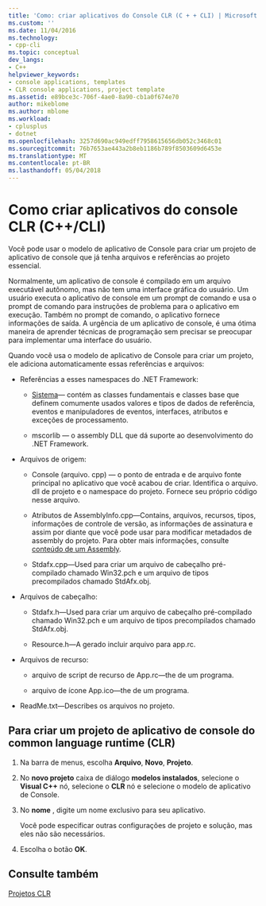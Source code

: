 ```yaml
---
title: 'Como: criar aplicativos do Console CLR (C + + CLI) | Microsoft Docs'
ms.custom: ''
ms.date: 11/04/2016
ms.technology:
- cpp-cli
ms.topic: conceptual
dev_langs:
- C++
helpviewer_keywords:
- console applications, templates
- CLR console applications, project template
ms.assetid: e89bce3c-706f-4ae0-8a90-cb1a0f674e70
author: mikeblome
ms.author: mblome
ms.workload:
- cplusplus
- dotnet
ms.openlocfilehash: 3257d690ac949edff7958615656db052c3468c01
ms.sourcegitcommit: 76b7653ae443a2b8eb1186b789f8503609d6453e
ms.translationtype: MT
ms.contentlocale: pt-BR
ms.lasthandoff: 05/04/2018
---
```

# <a name="how-to-create-clr-console-applications-ccli"></a>Como criar aplicativos do console CLR (C++/CLI)
Você pode usar o modelo de aplicativo de Console para criar um projeto de aplicativo de console que já tenha arquivos e referências ao projeto essencial.  
  
 Normalmente, um aplicativo de console é compilado em um arquivo executável autônomo, mas não tem uma interface gráfica do usuário. Um usuário executa o aplicativo de console em um prompt de comando e usa o prompt de comando para instruções de problema para o aplicativo em execução. Também no prompt de comando, o aplicativo fornece informações de saída. A urgência de um aplicativo de console, é uma ótima maneira de aprender técnicas de programação sem precisar se preocupar para implementar uma interface do usuário.  
  
 Quando você usa o modelo de aplicativo de Console para criar um projeto, ele adiciona automaticamente essas referências e arquivos:  
  
-   Referências a esses namespaces do .NET Framework:  
  
    -   [Sistema](https://msdn.microsoft.com/en-us/library/system.appdomainmanager.appdomainmanager.aspx)— contém as classes fundamentais e classes base que definem comumente usados valores e tipos de dados de referência, eventos e manipuladores de eventos, interfaces, atributos e exceções de processamento.  
  
    -   mscorlib — o assembly DLL que dá suporte ao desenvolvimento do .NET Framework.  
  
-   Arquivos de origem:  
  
    -   Console (arquivo. cpp) — o ponto de entrada e de arquivo fonte principal no aplicativo que você acabou de criar. Identifica o arquivo. dll de projeto e o namespace do projeto. Fornece seu próprio código nesse arquivo.  
  
    -   Atributos de AssemblyInfo.cpp—Contains, arquivos, recursos, tipos, informações de controle de versão, as informações de assinatura e assim por diante que você pode usar para modificar metadados de assembly do projeto. Para obter mais informações, consulte [conteúdo de um Assembly](/dotnet/framework/app-domains/assembly-contents).  
  
    -   Stdafx.cpp—Used para criar um arquivo de cabeçalho pré-compilado chamado Win32.pch e um arquivo de tipos precompilados chamado StdAfx.obj.  
  
-   Arquivos de cabeçalho:  
  
    -   Stdafx.h—Used para criar um arquivo de cabeçalho pré-compilado chamado Win32.pch e um arquivo de tipos precompilados chamado StdAfx.obj.  
  
    -   Resource.h—A gerado incluir arquivo para app.rc.  
  
-   Arquivos de recurso:  
  
    -   arquivo de script de recurso de App.rc—the de um programa.  
  
    -   arquivo de ícone App.ico—the de um programa.  
  
-   ReadMe.txt—Describes os arquivos no projeto.  
  
## <a name="to-create-a-common-language-runtime-clr-console-app-project"></a>Para criar um projeto de aplicativo de console do common language runtime (CLR)  
  
1.  Na barra de menus, escolha **Arquivo**, **Novo**, **Projeto**.  
  
2.  No **novo projeto** caixa de diálogo **modelos instalados**, selecione o **Visual C++** nó, selecione o **CLR** nó e selecione o modelo de aplicativo de Console.  
  
3.  No **nome** , digite um nome exclusivo para seu aplicativo.  
  
     Você pode especificar outras configurações de projeto e solução, mas eles não são necessários.  
  
4.  Escolha o botão **OK**.  
  
## <a name="see-also"></a>Consulte também  
 [Projetos CLR](../ide/files-created-for-clr-projects.md)   


